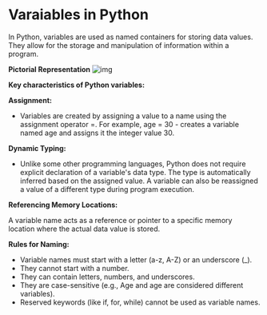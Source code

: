 # Varaiables in Python
In Python, variables are used as named containers for storing data values. They allow for the storage and manipulation of information within a program.  

**Pictorial Representation** ![img](F:\PYTHON-Throughmyeyes\Learn-Python-Through-My-Eyes\Img\variable.png)

**Key characteristics of Python variables:**  

**Assignment:**  

- Variables are created by assigning a value to a name using the assignment operator =. For example, age = 30  - creates a variable named age and assigns it the integer value 30.  

**Dynamic Typing:**  

- Unlike some other programming languages, Python does not require explicit declaration of a variable's data type. The type is automatically inferred based on the assigned value. A variable can also be reassigned a value of a different type during program execution.   

**Referencing Memory Locations:**    

A variable name acts as a reference or pointer to a specific memory location where the actual data value is stored.  

**Rules for Naming:**  
- Variable names must start with a letter (a-z, A-Z) or an underscore (_).  
- They cannot start with a number.  
- They can contain letters, numbers, and underscores.  
- They are case-sensitive (e.g., Age and age are considered different variables).  
- Reserved keywords (like if, for, while) cannot be used as variable names.  